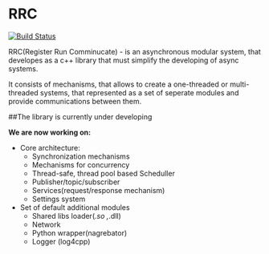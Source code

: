 # RRC

[![Build Status](https://travis-ci.org/arssivka/2rc.svg?branch=travis)](https://travis-ci.org/arssivka/2rc)

RRC(Register Run Comminucate) - is an asynchronous modular system, that developes as a c++ library that must simplify the developing of async systems.

It consists of mechanisms, that allows to create a one-threaded or multi-threaded systems, that represented as a set of seperate modules and provide communications between them.


##The library is currently under developing

**We are now working on:**

* Core architecture:
	* Synchronization mechanisms
	* Mechanisms for concurrency
	* Thread-safe, thread pool based Scheduller
	* Publisher/topic/subscriber
	* Services(request/response mechanism)
	* Settings system
* Set of default additional modules
	* Shared libs loader(*.so ,*.dll)
	* Network
	* Python wrapper(nagrebator)
	* Logger (log4cpp)
 